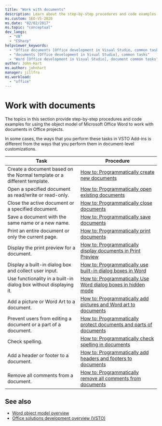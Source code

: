 ```yaml
---
title: "Work with documents"
description: Learn about the step-by-step procedures and code examples for using the object model of Microsoft Word to work with documents in Office projects.
ms.custom: SEO-VS-2020
ms.date: "02/02/2017"
ms.topic: "conceptual"
dev_langs:
  - "VB"
  - "CSharp"
helpviewer_keywords:
  - "Office documents [Office development in Visual Studio, common tasks"
  - "documents [Office development in Visual Studio], common tasks"
  - "Word [Office development in Visual Studio], document common tasks"
author: John-Hart
ms.author: johnhart
manager: jillfra
ms.workload:
  - "office"
---
```

# Work with documents
  The topics in this section provide step-by-step procedures and code examples for using the object model of Microsoft Office Word to work with documents in Office projects.

 In some cases, the ways that you perform these tasks in VSTO Add-ins is different from the ways that you perform them in document-level customizations.

|Task|Procedure|
|----------|---------------|
|Create a document based on the Normal template or a different template.|[How to: Programmatically create new documents](../vsto/how-to-programmatically-create-new-documents.md)|
|Open a specified document as read/write or read-only.|[How to: Programmatically open existing documents](../vsto/how-to-programmatically-open-existing-documents.md)|
|Close the active document or a specified document.|[How to: Programmatically close documents](../vsto/how-to-programmatically-close-documents.md)|
|Save a document with the same name or a new name.|[How to: Programmatically save documents](../vsto/how-to-programmatically-save-documents.md)|
|Print an entire document or only the current page.|[How to: Programmatically print documents](../vsto/how-to-programmatically-print-documents.md)|
|Display the print preview for a document.|[How to: Programmatically display documents in Print Preview](../vsto/how-to-programmatically-display-documents-in-print-preview.md)|
|Display a built-in dialog box and collect user input.|[How to: Programmatically use built-in dialog boxes in Word](../vsto/how-to-programmatically-use-built-in-dialog-boxes-in-word.md)|
|Use functionality in a built-in dialog box without displaying it.|[How to: Programmatically Use Word dialog boxes in hidden mode](../vsto/how-to-programmatically-use-word-dialog-boxes-in-hidden-mode.md)|
|Add a picture or Word Art to a document.|[How to: Programmatically add pictures and Word art to documents](../vsto/how-to-programmatically-add-pictures-and-word-art-to-documents.md)|
|Prevent users from editing a document or a part of a document.|[How to: Programmatically protect documents and parts of documents](../vsto/how-to-programmatically-protect-documents-and-parts-of-documents.md)|
|Check spelling.|[How to: Programmatically check spelling in documents](../vsto/how-to-programmatically-check-spelling-in-documents.md)|
|Add a header or footer to a document.|[How to: Programmatically add headers and footers to documents](../vsto/how-to-programmatically-add-headers-and-footers-to-documents.md)|
|Remove all comments from a document.|[How to: Programmatically remove all comments from documents](../vsto/how-to-programmatically-remove-all-comments-from-documents.md)|

## See also
- [Word object model overview](../vsto/word-object-model-overview.md)
- [Office solutions development overview &#40;VSTO&#41;](../vsto/office-solutions-development-overview-vsto.md)
